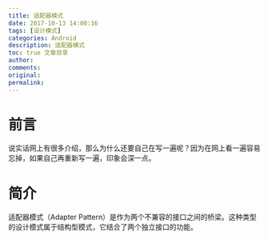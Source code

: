 ```yaml
---
title: 适配器模式
date: 2017-10-13 14:00:16
tags: [设计模式]
categories: Android
description: 适配器模式
toc: true 文章目录
author:
comments:
original:
permalink:
---
```


# 前言
说实话网上有很多介绍，那么为什么还要自己在写一遍呢？因为在网上看一遍容易忘掉，如果自己再重新写一遍，印象会深一点。
# 简介
适配器模式（Adapter Pattern）是作为两个不兼容的接口之间的桥梁。这种类型的设计模式属于结构型模式，它结合了两个独立接口的功能。

